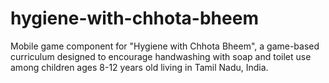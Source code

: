 # hygiene-with-chhota-bheem
Mobile game component for "Hygiene with Chhota Bheem", a game-based curriculum designed to encourage handwashing with soap and toilet use among children ages 8-12 years old living in Tamil Nadu, India. 
